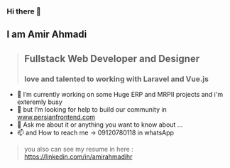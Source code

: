 ### Hi there 👋
## I am Amir Ahmadi

> ## Fullstack Web Developer and Designer 
> ### love and talented to working with Laravel and Vue.js

- 🔭 I’m currently working on some Huge ERP and MRPII projects and i'm exteremly busy
- 🤔 but I’m looking for help to build our community in www.persianfrontend.com
- 💬 Ask me about it or anything you want to know about ...
- 📫 and How to reach me -> 09120780118 in whatsApp

> you also can see my resume in here : 
> https://linkedin.com/in/amirahmadihr
<!--
**amirahmadihr/amirahmadihr** is a ✨ _special_ ✨ repository because its `README.md` (this file) appears on your GitHub profile.

Here are some ideas to get you started:

- 🔭 I’m currently working on ...
- 🌱 I’m currently learning ...
- 👯 I’m looking to collaborate on ...
- 🤔 I’m looking for help with ...
- 💬 Ask me about ...
- 📫 How to reach me: ...
- 😄 Pronouns: ...
- ⚡ Fun fact: ...
-->
